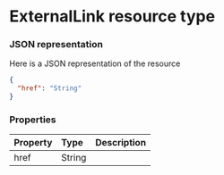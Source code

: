 # ExternalLink resource type



### JSON representation

Here is a JSON representation of the resource

```json
{
  "href": "String"
}

```
### Properties
| Property	   | Type	|Description|
|:---------------|:--------|:----------|
|href|String||

<!-- uuid: 15bc6851-cf23-4c64-b5eb-b71956547346
2015-10-09 18:28:47 UTC -->